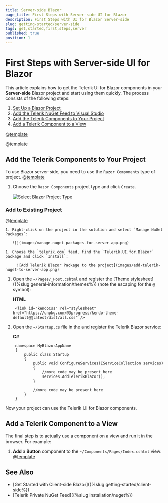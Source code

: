 ```yaml
---
title: Server-side Blazor
page_title: First Steps with Server-side UI for Blazor
description: First Steps with UI for Blazor Server-side
slug: getting-started/server-side
tags: get,started,first,steps,server
published: true
position: 1
---
```


# First Steps with Server-side UI for Blazor

This article explains how to get the Telerik UI for Blazor components in your **Server-side** Blazor project and start using them quickly. The process consists of the following steps:

1. [Set Up a Blazor Project](#set-up-a-blazor-project)
1. [Add the Telerik NuGet Feed to Visual Studio](#add-the-telerik-nuget-feed-to-visual-studio)
1. [Add the Telerik Components to Your Project](#add-the-telerik-components-to-your-project)
1. [Add a Telerik Component to a View](#add-a-telerik-component-to-a-view)

@[template](/_contentTemplates/common/get-started.md#add-latest-ms-bits-server-side-link)


@[template](/_contentTemplates/common/get-started.md#add-nuget-feed)


## Add the Telerik Components to Your Project

To use Blazor server-side, you need to use the `Razor Components` type of project.
@[template](/_contentTemplates/common/get-started.md#project-creation-part-1)

1. Choose the `Razor Components` project type and click `Create`.

    ![Select Blazor Project Type](images/choose-project-template-server-blazor.png)


### Add to Existing Project

@[template](/_contentTemplates/common/get-started.md#get-access)

    1. Right-click on the project in the solution and select `Manage NuGet Packages`:
    
       ![](images/manage-nuget-packages-for-server-app.png)
    
    1. Choose the `telerik.com` feed, find the `Telerik.UI.for.Blazor` package and click `Install`:
    
         ![Add Telerik Blazor Package to the project](images/add-telerik-nuget-to-server-app.png)

        
1. Open the `~/Pages/_Host.cshtml` and register the [Theme stylesheet]({%slug general-information/themes%}) (note the escaping for the `@` symbol):

    **HTML**
    
        <link id="kendoCss" rel="stylesheet" href="https://unpkg.com/@@progress/kendo-theme-default@@latest/dist/all.css" />
        
1. Open the `~/Startup.cs` file in the and register the Telerik Blazor service:

    **C#**
    
        namespace MyBlazorAppName
        {
            public class Startup
            {
                public void ConfigureServices(IServiceCollection services)
                {
                    //more code may be present here
                    services.AddTelerikBlazor();
                }
                
                //more code may be present here
            }
        }


    
Now your project can use the Telerik UI for Blazor components.

## Add a Telerik Component to a View

The final step is to actually use a component on a view and run it in the browser. For example:

1. **Add** a **Button** component to the `~/Components/Pages/Index.cshtml` view:
@[template](/_contentTemplates/common/get-started.md#add-component-sample)

## See Also

* [Get Started with Client-side Blazor]({%slug getting-started/client-side%})
* [Telerik Private NuGet Feed]({%slug installation/nuget%})
